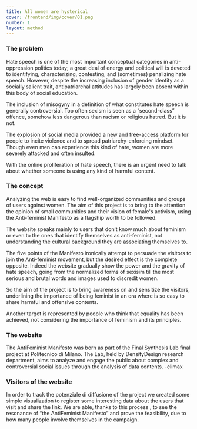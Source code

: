 ```yaml
---
title: All women are hysterical
cover: /frontend/img/cover/01.png
number: 1
layout: method
---
```


### The problem

Hate speech is one of the most important conceptual categories in anti-oppression politics today; a great deal of energy and political will is devoted to identifying, characterizing, contesting, and (sometimes) penalizing hate speech. However, despite the increasing inclusion of gender identity as a socially salient trait, antipatriarchal attitudes has largely been absent within this body of social education. 

The inclusion of misogyny in a definition of what constitutes hate speech is generally controversial. Too often sexism is seen as a “second-class” offence, somehow less dangerous than racism or religious hatred. But it is not.

The explosion of social media provided a new and free-access platform for people to incite violence and to spread patriarchy-enforcing mindset. Though even men can experience this kind of hate, women are more severely attacked and often insulted.

With the online proliferation of hate speech, there is an urgent need to talk about whether someone is using any kind of harmful content.

### The concept

Analyzing the web is easy to find well-organized communities and groups of users against women. The aim of this project is to bring to the attention the opinion of small communities and their vision of female's activism, using the Anti-feminist Manifesto as a flagship worth to be followed. 

The website speaks mainly to users that don’t know much about feminism or even to the ones that identify themselves as anti-feminist, not understanding the cultural background they are associating themselves to.

The five points of the Manifesto ironically attempt to persuade the visitors to join the Anti-feminist movement, but the desired effect is the complete opposite. Indeed the website gradually show the power and the gravity of hate speech, going from the normalized forms of sexisim till the most serious and brutal words and images used to discredit women.

So the aim of the project is to bring awareness on and sensitize the visitors, underlining the importance of being feminist in an era where is so easy to share harmful and offensive contents.
                                                                
Another target is represented by people who think that equality has been achieved, not considering the importance of feminism and its principles.

### The website

The AntiFeminist Manifesto was born as part of the Final Synthesis Lab final project at Politecnico di Milano. The Lab, held by DensityDesign research department, aims to analyze and engage the public about complex and controversial social issues through the analysis of data contents.
 -climax


### Visitors of the website

In order to track the potenziale di diffusione of the project we created some simple visualization to register some interesting data about the users that visit and share the link. We are able, thanks to this process , to see the resonance of “the AntiFeminist Manifesto” and prove the feasibility, due to how many people involve themselves in the campaign.

